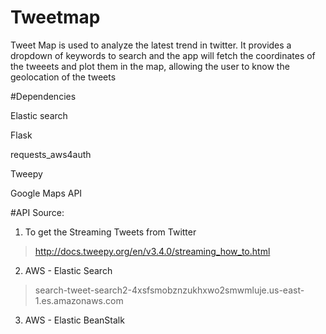 # Tweetmap

Tweet Map is used to analyze the latest trend in twitter. It provides a dropdown of keywords to search and the app will fetch the coordinates of the tweeets and plot them in the map, allowing the user to know the geolocation of the tweets

#Dependencies

Elastic search

Flask

requests_aws4auth

Tweepy

Google Maps API

#API Source:

1) To get the Streaming Tweets from Twitter

> http://docs.tweepy.org/en/v3.4.0/streaming_how_to.html

2) AWS - Elastic Search

> search-tweet-search2-4xsfsmobznzukhxwo2smwmluje.us-east-1.es.amazonaws.com

3) AWS - Elastic BeanStalk

> 


